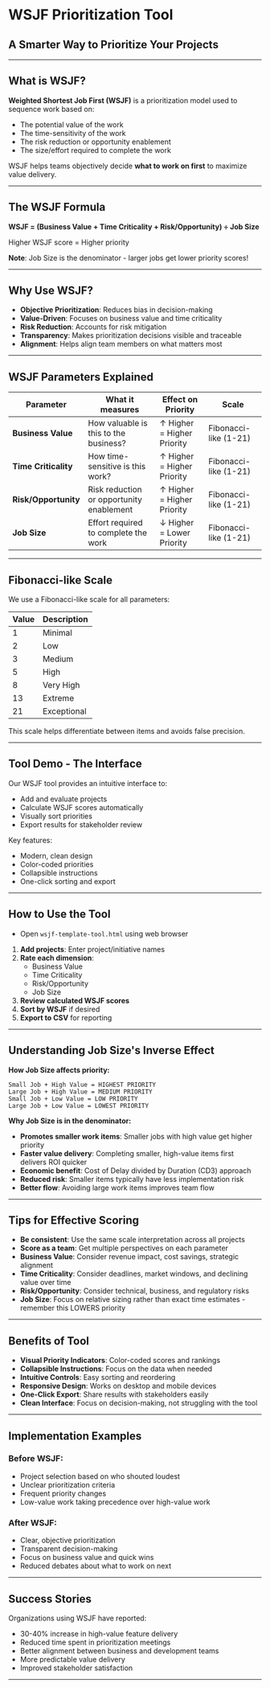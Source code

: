 # WSJF Prioritization Tool
## A Smarter Way to Prioritize Your Projects

---

## What is WSJF?

**Weighted Shortest Job First (WSJF)** is a prioritization model used to sequence work based on:
- The potential value of the work
- The time-sensitivity of the work
- The risk reduction or opportunity enablement
- The size/effort required to complete the work

WSJF helps teams objectively decide **what to work on first** to maximize value delivery.

---

## The WSJF Formula

**WSJF = (Business Value + Time Criticality + Risk/Opportunity) ÷ Job Size**

Higher WSJF score = Higher priority

**Note**: Job Size is the denominator - larger jobs get lower priority scores!

---

## Why Use WSJF?

- **Objective Prioritization**: Reduces bias in decision-making
- **Value-Driven**: Focuses on business value and time criticality
- **Risk Reduction**: Accounts for risk mitigation
- **Transparency**: Makes prioritization decisions visible and traceable
- **Alignment**: Helps align team members on what matters most

---

## WSJF Parameters Explained

| Parameter | What it measures | Effect on Priority | Scale |
|-----------|------------------|-------------------|-------|
| **Business Value** | How valuable is this to the business? | ↑ Higher = Higher Priority | Fibonacci-like (1-21) |
| **Time Criticality** | How time-sensitive is this work? | ↑ Higher = Higher Priority | Fibonacci-like (1-21) |
| **Risk/Opportunity** | Risk reduction or opportunity enablement | ↑ Higher = Higher Priority | Fibonacci-like (1-21) |
| **Job Size** | Effort required to complete the work | ↓ Higher = Lower Priority | Fibonacci-like (1-21) |

---

## Fibonacci-like Scale

We use a Fibonacci-like scale for all parameters:

| Value | Description |
|-------|-------------|
| 1 | Minimal |
| 2 | Low |
| 3 | Medium |
| 5 | High |
| 8 | Very High |
| 13 | Extreme |
| 21 | Exceptional |

This scale helps differentiate between items and avoids false precision.

---

## Tool Demo - The Interface

Our WSJF tool provides an intuitive interface to:
- Add and evaluate projects
- Calculate WSJF scores automatically
- Visually sort priorities
- Export results for stakeholder review

Key features:
- Modern, clean design
- Color-coded priorities
- Collapsible instructions
- One-click sorting and export

---

## How to Use the Tool
* Open ` wsjf-template-tool.html ` using web browser

1. **Add projects**: Enter project/initiative names
2. **Rate each dimension**:
   - Business Value
   - Time Criticality
   - Risk/Opportunity
   - Job Size
3. **Review calculated WSJF scores**
4. **Sort by WSJF** if desired
5. **Export to CSV** for reporting

---

## Understanding Job Size's Inverse Effect

**How Job Size affects priority:**
```
Small Job + High Value = HIGHEST PRIORITY
Large Job + High Value = MEDIUM PRIORITY
Small Job + Low Value = LOW PRIORITY
Large Job + Low Value = LOWEST PRIORITY
```

**Why Job Size is in the denominator:**
- **Promotes smaller work items**: Smaller jobs with high value get higher priority
- **Faster value delivery**: Completing smaller, high-value items first delivers ROI quicker
- **Economic benefit**: Cost of Delay divided by Duration (CD3) approach
- **Reduced risk**: Smaller items typically have less implementation risk
- **Better flow**: Avoiding large work items improves team flow

---

## Tips for Effective Scoring

- **Be consistent**: Use the same scale interpretation across all projects
- **Score as a team**: Get multiple perspectives on each parameter
- **Business Value**: Consider revenue impact, cost savings, strategic alignment
- **Time Criticality**: Consider deadlines, market windows, and declining value over time
- **Risk/Opportunity**: Consider technical, business, and regulatory risks
- **Job Size**: Focus on relative sizing rather than exact time estimates - remember this LOWERS priority

---

## Benefits of Tool

- **Visual Priority Indicators**: Color-coded scores and rankings
- **Collapsible Instructions**: Focus on the data when needed
- **Intuitive Controls**: Easy sorting and reordering
- **Responsive Design**: Works on desktop and mobile devices
- **One-Click Export**: Share results with stakeholders easily
- **Clean Interface**: Focus on decision-making, not struggling with the tool

---

## Implementation Examples

### Before WSJF:
- Project selection based on who shouted loudest
- Unclear prioritization criteria
- Frequent priority changes
- Low-value work taking precedence over high-value work

### After WSJF:
- Clear, objective prioritization
- Transparent decision-making
- Focus on business value and quick wins
- Reduced debates about what to work on next

---

## Success Stories

Organizations using WSJF have reported:

- 30-40% increase in high-value feature delivery
- Reduced time spent in prioritization meetings
- Better alignment between business and development teams
- More predictable value delivery
- Improved stakeholder satisfaction

---


